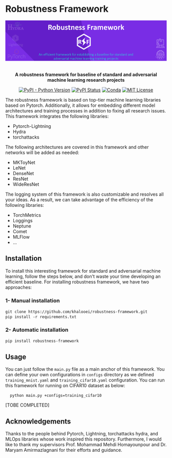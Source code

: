 # Robustness Framework

<div align="center">

<img alt="Robustness Framework" src="Robustness-Framework.jpg" width="800px" style="max-width: 100%;">

<br/>
<br/>

**A robustness framework for baseline of standard and adversarial machine learning research projects**

[![PyPI - Python Version](https://img.shields.io/pypi/pyversions/pytorch-lightning)](https://pypi.org/project/pytorch-lightning/)
[![PyPI Status](https://badge.fury.io/py/pytorch-lightning.svg)](https://badge.fury.io/py/pytorch-lightning)
[![Conda](https://img.shields.io/conda/v/conda-forge/lightning?label=conda&color=success)](https://anaconda.org/conda-forge/lightning)
[![MIT License](https://img.shields.io/badge/License-MIT-green.svg)](https://choosealicense.com/licenses/mit/)  

</div>

The robustness framework is based on top-tier machine learning libraries based on Pytorch. Additionally, it allows for embedding different model architectures and training processes in addition to fixing all research issues.
This framework integrates the following libraries:
 * Pytorch-Lightning
 * Hydra
 * torchattacks

The following architectures are covered in this framework and other networks will be added as needed:
 * MKToyNet
 * LeNet
 * DenseNet
 * ResNet
 * WideResNet

The logging system of this framework is also customizable and resolves all your ideas. As a result, we can take advantage of the efficiency of the following libraries:
 * TorchMetrics 
 * Loggings
 * Neptune
 * Comet
 * MLFlow
 * ...

## Installation
To install this interesting framework for standard and adversarial machine learning, follow the steps below, and don't waste your time developing an efficient baseline.
For installing robustness framework, we have two approaches:

### 1- Manual installation
```
git clone https://github.com/khalooei/robustness-framework.git
pip install -r requirements.txt
```

### 2- Automatic installation
```
pip install robustness-framework
```


## Usage
You can just follow the `main.py` file as a main anchor of this framework. You can define your own configurations in `configs` directory as we defined `training_mnist.yaml` and `training_cifar10.yaml` configuration. 
You can run this framework for running on CIFAR10 dataset as below:
 ```
   python main.py +configs=training_cifar10
 ```

[TOBE COMPLETED]


## Acknowledgements
Thanks to the people behind Pytorch, Lightning, torchattacks hydra, and MLOps libraries whose work inspired this repository. Furthermore, I would like to thank my supervisors Prof. Mohammad Mehdi Homayounpour and Dr. Maryam Amirmazlagnani for their efforts and guidance.
